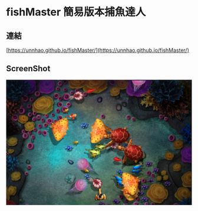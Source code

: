 # fishMaster 簡易版本捕魚達人

## 連結
[https://unnhao.github.io/fishMaster/](https://unnhao.github.io/fishMaster/)
## ScreenShot
![](screeshot.png)